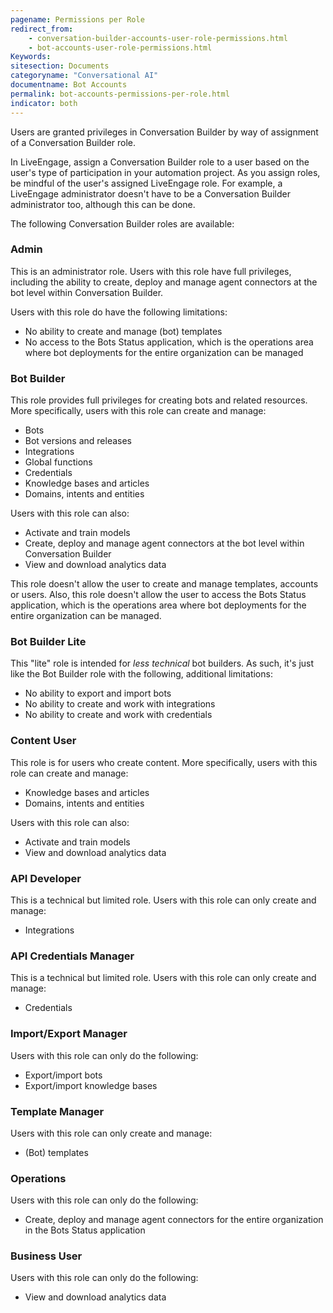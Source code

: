 ```yaml
---
pagename: Permissions per Role
redirect_from:
    - conversation-builder-accounts-user-role-permissions.html
    - bot-accounts-user-role-permissions.html
Keywords:
sitesection: Documents
categoryname: "Conversational AI"
documentname: Bot Accounts
permalink: bot-accounts-permissions-per-role.html
indicator: both
---
```


Users are granted privileges in Conversation Builder by way of assignment of a Conversation Builder role.

In LiveEngage, assign a Conversation Builder role to a user based on the user's type of participation in your automation project. As you assign roles, be mindful of the user's assigned LiveEngage role. For example, a LiveEngage administrator doesn't have to be a Conversation Builder administrator too, although this can be done.

The following Conversation Builder roles are available:

### Admin

This is an administrator role. Users with this role have full privileges, including the ability to create, deploy and manage agent connectors at the bot level within Conversation Builder.

Users with this role do have the following limitations:

* No ability to create and manage (bot) templates
* No access to the Bots Status application, which is the operations area where bot deployments for the entire organization can be managed

### Bot Builder

This role provides full privileges for creating bots and related resources. More specifically, users with this role can create and manage:

* Bots
* Bot versions and releases
* Integrations
* Global functions
* Credentials
* Knowledge bases and articles
* Domains, intents and entities

Users with this role can also:

* Activate and train models
* Create, deploy and manage agent connectors at the bot level within Conversation Builder
* View and download analytics data

This role doesn't allow the user to create and manage templates, accounts or users. Also, this role doesn't allow the user to access the Bots Status application, which is the operations area where bot deployments for the entire organization can be managed.

### Bot Builder Lite

This "lite" role is intended for *less technical* bot builders. As such, it's just like the Bot Builder role with the following, additional limitations:

* No ability to export and import bots
* No ability to create and work with integrations
* No ability to create and work with credentials

### Content User

This role is for users who create content. More specifically, users with this role can create and manage:

* Knowledge bases and articles
* Domains, intents and entities

Users with this role can also:

* Activate and train models
* View and download analytics data

### API Developer

This is a technical but limited role. Users with this role can only create and manage:

* Integrations

### API Credentials Manager

This is a technical but limited role. Users with this role can only create and manage:

* Credentials

### Import/Export Manager

Users with this role can only do the following:

* Export/import bots
* Export/import knowledge bases

### Template Manager

Users with this role can only create and manage:

* (Bot) templates

### Operations

Users with this role can only do the following:

* Create, deploy and manage agent connectors for the entire organization in the Bots Status application

### Business User

Users with this role can only do the following:

* View and download analytics data